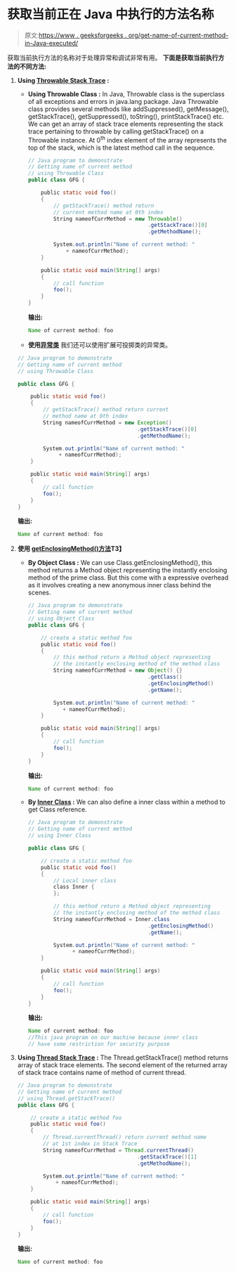 # 获取当前正在 Java 中执行的方法名称

> 原文:[https://www . geeksforgeeks . org/get-name-of-current-method-in-Java-executed/](https://www.geeksforgeeks.org/get-name-of-current-method-being-executed-in-java/)

获取当前执行方法的名称对于处理异常和调试非常有用。
**下面是获取当前执行方法的不同方法:**

1.  **Using [Throwable Stack Trace](https://www.geeksforgeeks.org/throwable-setstacktrace-method-in-java-with-examples/) :**
    *   **Using Throwable Class :** In Java, Throwable class is the superclass of all exceptions and errors in java.lang package. Java Throwable class provides several methods like addSuppressed(), getMessage(), getStackTrace(), getSuppressed(), toString(), printStackTrace() etc.
        We can get an array of stack trace elements representing the stack trace pertaining to throwable by calling getStackTrace() on a Throwable instance. At 0<sup>th</sup> index element of the array represents the top of the stack, which is the latest method call in the sequence.

        ```java
        // Java program to demonstrate
        // Getting name of current method 
        // using Throwable Class
        public class GFG {

            public static void foo()
            {
                // getStackTrace() method return
                // current method name at 0th index
                String nameofCurrMethod = new Throwable()
                                              .getStackTrace()[0]
                                              .getMethodName();

                System.out.println("Name of current method: "
                    + nameofCurrMethod);
            }

            public static void main(String[] args)
            {
                // call function
                foo();
            }
        }
        ```

        **输出:**

        ```java
        Name of current method: foo
        ```

    *   **使用[异常类](https://www.geeksforgeeks.org/exceptions-in-java/)**
        我们还可以使用扩展可投掷类的异常类。

    ```java
    // Java program to demonstrate
    // Getting name of current method 
    // using Throwable Class

    public class GFG {

        public static void foo()
        {
            // getStackTrace() method return current
            // method name at 0th index
            String nameofCurrMethod = new Exception()
                                          .getStackTrace()[0]
                                          .getMethodName();

            System.out.println("Name of current method: " 
                 + nameofCurrMethod);
        }

        public static void main(String[] args)
        {
            // call function
            foo();
        }
    }
    ```

    **输出:**

    ```java
    Name of current method: foo
    ```

2.  **使用 [getEnclosingMethod()方法](https://www.geeksforgeeks.org/java-lang-class-class-java-set-2/)T3】**
    *   **By Object Class :** We can use Class.getEnclosingMethod(), this method returns a Method object representing the instantly enclosing method of the prime class. But this come with a expressive overhead as it involves creating a new anonymous inner class behind the scenes.

        ```java
        // Java program to demonstrate
        // Getting name of current method 
        // using Object Class
        public class GFG {

            // create a static method foo
            public static void foo()
            {
                // this method return a Method object representing
                // the instantly enclosing method of the method class
                String nameofCurrMethod = new Object() {}
                                              .getClass()
                                              .getEnclosingMethod()
                                              .getName();

                System.out.println("Name of current method: " 
                   + nameofCurrMethod);
            }

            public static void main(String[] args)
            {
                // call function
                foo();
            }
        }
        ```

        **输出:**

        ```java
        Name of current method: foo
        ```

    *   **By [Inner Class](https://www.geeksforgeeks.org/inner-class-java/) :** We can also define a inner class within a method to get Class reference.

        ```java
        // Java program to demonstrate
        // Getting name of current method 
        // using Inner Class 

        public class GFG {

            // create a static method foo
            public static void foo()
            {
                // Local inner class
                class Inner {
                };

                // this method return a Method object representing
                // the instantly enclosing method of the method class
                String nameofCurrMethod = Inner.class
                                              .getEnclosingMethod()
                                              .getName();

                System.out.println("Name of current method: "
                      + nameofCurrMethod);
            }

            public static void main(String[] args)
            {
                // call function
                foo();
            }
        }
        ```

        **输出:**

        ```java
        Name of current method: foo
        //This java program on our machine because inner class
        // have some restriction for security purpose   

        ```

3.  **Using [Thread Stack Trace](https://www.geeksforgeeks.org/java-lang-stacktraceelement-class-java/) :** The Thread.getStackTrace() method returns array of stack trace elements. The second element of the returned array of stack trace contains name of method of current thread.

    ```java
    // Java program to demonstrate
    // Getting name of current method 
    // using Thread.getStackTrace() 
    public class GFG {

        // create a static method foo
        public static void foo()
        {
            // Thread.currentThread() return current method name
            // at 1st index in Stack Trace
            String nameofCurrMethod = Thread.currentThread()
                                          .getStackTrace()[1]
                                          .getMethodName();

            System.out.println("Name of current method: "
                + nameofCurrMethod);
        }

        public static void main(String[] args)
        {
            // call function
            foo();
        }
    }
    ```

    **输出:**

    ```java
    Name of current method: foo
    ```